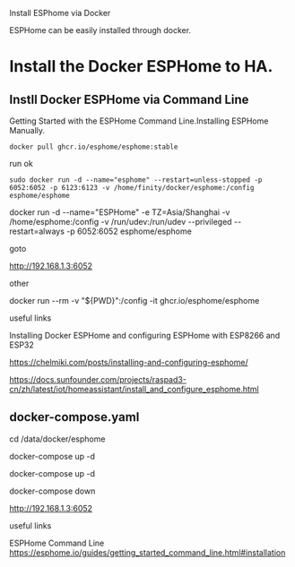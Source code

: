 Install ESPhome via Docker 

ESPHome can be easily installed through docker.


# Install the Docker ESPHome  to HA.

## Instll Docker ESPHome via Command Line

Getting Started with the ESPHome Command Line.Installing ESPHome Manually.

~~~
docker pull ghcr.io/esphome/esphome:stable
~~~

run ok
~~~
sudo docker run -d --name="esphome" --restart=unless-stopped -p 6052:6052 -p 6123:6123 -v /home/finity/docker/esphome:/config esphome/esphome 
~~~

docker run -d --name="ESPHome" -e TZ=Asia/Shanghai -v /home/esphome:/config -v /run/udev:/run/udev --privileged --restart=always -p 6052:6052 esphome/esphome

goto

http://192.168.1.3:6052

other

docker run --rm -v "${PWD}":/config -it ghcr.io/esphome/esphome


useful links

Installing Docker ESPHome and configuring ESPHome with ESP8266 and ESP32

https://chelmiki.com/posts/installing-and-configuring-esphome/

https://docs.sunfounder.com/projects/raspad3-cn/zh/latest/iot/homeassistant/install_and_configure_esphome.html



## docker-compose.yaml

cd /data/docker/esphome

docker-compose up -d


docker-compose up -d

docker-compose down




http://192.168.1.3:6052

useful links

ESPHome Command Line
https://esphome.io/guides/getting_started_command_line.html#installation
  



